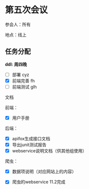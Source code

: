 # 第五次会议

参会人：所有

地点：线上

## 任务分配

 **ddl: 周四晚**

- [ ] 部署 cyz
- [x] 前端完善 fh
- [ ] 前端测试 glh

文档

前端：

- [x] 用户手册

后端：

- [x] apifox生成接口文档
- [x] 导出junit测试报告
- [x] webservice说明文档（供其他组使用）

爬虫：

- [x] 数据项说明（对应网站上的内容）
- [x] 爬虫的webservice 11.2完成

